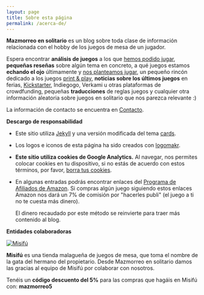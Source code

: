 ```yaml
---
layout: page
title: Sobre esta página
permalink: /acerca-de/
---
```



**Mazmorreo en solitario** es un blog sobre toda clase de información
relacionada con el hobby de los juegos de mesa de un jugador.

Espera encontrar **análisis de juegos** a los que
[hemos podido jugar]({{site.baseurl}}/analisis/), **pequeñas
reseñas** sobre algún tema en concreto, a qué juegos estamos **echando el ojo**
últimamente y [nos planteamos jugar]({{site.baseurl}}/ojeando), un pequeño 
rincón dedicado a los juegos [print & play]({{site.baseurl}}/rincon-print-and-play),
**noticias sobre los últimos juegos** en ferias,
[Kickstarter]({{site.baseurl}}/etiqueta/kickstarter/), Indiegogo, Verkami u
otras plataformas de crowdfunding, pequeñas **traducciones** de reglas juegos y
cualquier otra
información aleatoria sobre juegos en solitario que nos parezca relevante :)


La información de contacto se encuentra en [Contacto]({{site.baseurl}}/contacto/).


**Descargo de responsabilidad**

* Este sitio utiliza [Jekyll](https://jekyllrb.com/) y una versión modificada
del tema [cards](https://github.com/sharu725/cards).
* Los logos e iconos de esta página ha sido creados con [logomakr](https://logomakr.com).

* **Este sitio utiliza cookies de Google Analytics.**
    Al navegar, nos permites
    colocar cookies en tu dispositivo, si no estás de acuerdo con estos términos,
    por favor, [borra tus cookies](https://www.google.es/search?q=como+borrar+cookies).

* En algunas entradas podrás encontrar enlaces del [Programa de Afiliados de
  Amazon](https://afiliados.amazon.es/help/operating/schedule). Si compras
  algún juego siguiendo estos enlaces Amazon nos dará un 7% de comisión  por
  "hacerles publi" (el juego a ti no te cuesta más dinero).
  
  El dinero recaudado por este método se reinvierte para traer más
  contenido al blog.

**Entidades colaboradoras**

<div class="row">
    <div class="col-md-3">
        <a href="https://www.misifu.es/" target="_blank">
            <img src="{{site.baseurl}}/images/logo-misifu-juegosdemesa.png"
            alt="Misifú">
        </a>
    </div>
    <div class="col-md-9">
        <p><strong>Misifú</strong> es una tienda malagueña de juegos de mesa,
            que toma el nombre de la gata del hermano del propietario.
            Desde Mazmorreo en solitario damos las gracias al equipo de Misifú
            por colaborar con nosotros.
        </p>
        <p>Tenéis un <strong>código descuento del 5%</strong> para las compras
            que hagáis en Misifú con: <strong>mazmorreo5</strong></p>
    </div>
</div>
